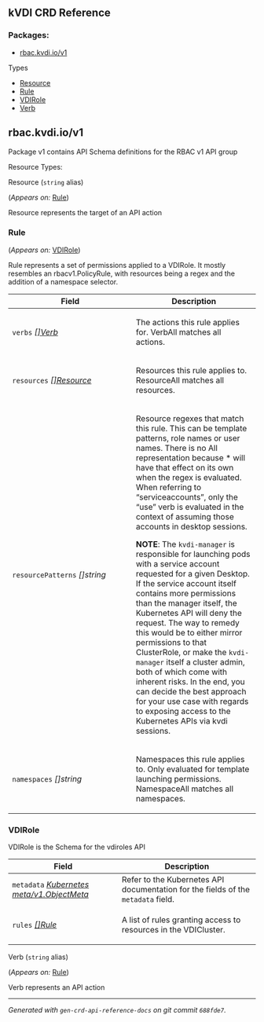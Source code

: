 ## kVDI CRD Reference

### Packages:

-   [rbac.kvdi.io/v1](#rbac.kvdi.io%2fv1)

Types

-   [Resource](#%23rbac.kvdi.io%2fv1.Resource)
-   [Rule](#%23rbac.kvdi.io%2fv1.Rule)
-   [VDIRole](#%23rbac.kvdi.io%2fv1.VDIRole)
-   [Verb](#%23rbac.kvdi.io%2fv1.Verb)

## rbac.kvdi.io/v1

Package v1 contains API Schema definitions for the RBAC v1 API group

Resource Types:

Resource (`string` alias)

(*Appears on:* [Rule](#Rule))

Resource represents the target of an API action

### Rule

(*Appears on:* [VDIRole](#VDIRole))

Rule represents a set of permissions applied to a VDIRole. It mostly
resembles an rbacv1.PolicyRule, with resources being a regex and the
addition of a namespace selector.

<table>
<colgroup>
<col style="width: 50%" />
<col style="width: 50%" />
</colgroup>
<thead>
<tr class="header">
<th>Field</th>
<th>Description</th>
</tr>
</thead>
<tbody>
<tr class="odd">
<td><code>verbs</code> <em><a href="#Verb">[]Verb</a></em></td>
<td><p>The actions this rule applies for. VerbAll matches all actions.</p></td>
</tr>
<tr class="even">
<td><code>resources</code> <em><a href="#Resource">[]Resource</a></em></td>
<td><p>Resources this rule applies to. ResourceAll matches all resources.</p></td>
</tr>
<tr class="odd">
<td><code>resourcePatterns</code> <em>[]string</em></td>
<td><p>Resource regexes that match this rule. This can be template patterns, role names or user names. There is no All representation because * will have that effect on its own when the regex is evaluated. When referring to “serviceaccounts”, only the “use” verb is evaluated in the context of assuming those accounts in desktop sessions.</p>
<p><strong>NOTE</strong>: The <code>kvdi-manager</code> is responsible for launching pods with a service account requested for a given Desktop. If the service account itself contains more permissions than the manager itself, the Kubernetes API will deny the request. The way to remedy this would be to either mirror permissions to that ClusterRole, or make the <code>kvdi-manager</code> itself a cluster admin, both of which come with inherent risks. In the end, you can decide the best approach for your use case with regards to exposing access to the Kubernetes APIs via kvdi sessions.</p></td>
</tr>
<tr class="even">
<td><code>namespaces</code> <em>[]string</em></td>
<td><p>Namespaces this rule applies to. Only evaluated for template launching permissions. NamespaceAll matches all namespaces.</p></td>
</tr>
</tbody>
</table>

### VDIRole

VDIRole is the Schema for the vdiroles API

<table>
<thead>
<tr class="header">
<th>Field</th>
<th>Description</th>
</tr>
</thead>
<tbody>
<tr class="odd">
<td><code>metadata</code> <em><a href="https://kubernetes.io/docs/reference/generated/kubernetes-api/v1.18/#objectmeta-v1-meta">Kubernetes meta/v1.ObjectMeta</a></em></td>
<td>Refer to the Kubernetes API documentation for the fields of the <code>metadata</code> field.</td>
</tr>
<tr class="even">
<td><code>rules</code> <em><a href="#Rule">[]Rule</a></em></td>
<td><p>A list of rules granting access to resources in the VDICluster.</p></td>
</tr>
</tbody>
</table>

Verb (`string` alias)

(*Appears on:* [Rule](#Rule))

Verb represents an API action

------------------------------------------------------------------------

*Generated with `gen-crd-api-reference-docs` on git commit `688fde7`.*
